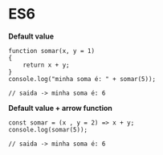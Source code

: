# ES6
**Default value**
```
function somar(x, y = 1) 
{
    return x + y;
}
console.log("minha soma é: " + somar(5)); 

// saida -> minha soma é: 6

```

**Default value + arrow function**
```
const somar = (x , y = 2) => x + y;
console.log(somar(5));

// saida -> minha soma é: 6
```